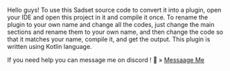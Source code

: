 Hello guys!
To use this Sadset source code to convert it into a plugin, open your IDE and open this project in it and compile it once. To rename the plugin to your own name and change all the codes, just change the main sections and rename them to your own name, and then change the code so that it matches your name, compile it, and get the output.
This plugin is written using Kotlin language.

If you need help you can message me on discord !
💠 » [Messaage Me](https://discord.com/users/894261760066994197)
